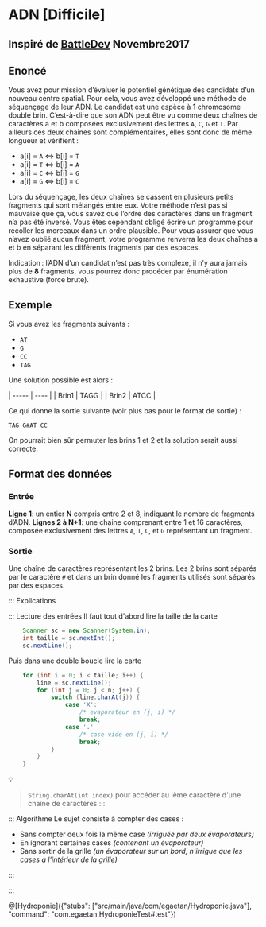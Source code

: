 # ADN [Difficile]

## Inspiré de [BattleDev](https://battledev.blogdumoderateur.com/) Novembre2017


## Enoncé


Vous avez pour mission d’évaluer le potentiel génétique des candidats d’un nouveau centre spatial. Pour cela, vous avez développé une méthode de séquençage de leur ADN. Le candidat est une espèce à 1 chromosome double brin. C’est-à-dire que son ADN peut être vu comme deux chaînes de caractères a et b composées exclusivement des lettres `A`, `C`, `G` et `T`. Par ailleurs ces deux chaînes sont complémentaires, elles sont donc de même longueur et vérifient :
- a[i] = `A` ⇔ b[i] = `T`
- a[i] = `T` ⇔ b[i] = `A`
- a[i] = `C` ⇔ b[i] = `G`
- a[i] = `G` ⇔ b[i] = `C`

Lors du séquençage, les deux chaînes se cassent en plusieurs petits fragments qui sont mélangés entre eux. Votre méthode n’est pas si mauvaise que ça, vous savez que l’ordre des caractères dans un fragment n’a pas été inversé. Vous êtes cependant obligé écrire un programme pour recoller les morceaux dans un ordre plausible. Pour vous assurer que vous n’avez oublié aucun fragment, votre programme renverra les deux chaînes a et b en séparant les différents fragments par des espaces.

Indication : l’ADN d’un candidat n’est pas très complexe, il n’y aura jamais plus de **8** fragments, vous pourrez donc procéder par énumération exhaustive (force brute).

## Exemple

Si vous avez les fragments suivants :
- `AT`
- `G`
- `CC`
- `TAG`

Une solution possible est alors :

| ----- | ---- |
| Brin1 | TAGG |
| Brin2 | ATCC |


Ce qui donne la sortie suivante (voir plus bas pour le format de sortie) :

`TAG G#AT CC`

On pourrait bien sûr permuter les brins 1 et 2 et la solution serait aussi correcte.

## Format des données

### Entrée
**Ligne 1**: un entier **N** compris entre 2 et 8, indiquant le nombre de fragments d’ADN.
**Lignes 2 à N+1**: une chaine comprenant entre 1 et 16 caractères, composée exclusivement des lettres `A`, `T`, `C`, et `G` représentant un fragment.

### Sortie
Une chaîne de caractères représentant les 2 brins. Les 2 brins sont séparés par le caractère `#` et dans un brin donné les fragments utilisés sont séparés par des espaces.


::: Explications

::: Lecture des entrées
Il faut tout d'abord lire la taille de la carte
``` java
	Scanner sc = new Scanner(System.in);
	int taille = sc.nextInt();
	sc.nextLine();
```

Puis dans une double boucle lire la carte
``` java
	for (int i = 0; i < taille; i++) {
		line = sc.nextLine();
	    for (int j = 0; j < n; j++) {
            switch (line.charAt(j)) {
                case 'X':
                    /* evaporateur en (j, i) */
                    break;
                case '.'
                    /* case vide en (j, i) */
                    break;
            }
        }
    }
```		

💡 
>`String.charAt(int index)` pour accéder au ième caractère d'une chaîne de caractères
:::

::: Algorithme
Le sujet consiste à compter des cases :
+ Sans compter deux fois la même case _(irriguée par deux évaporateurs)_
+ En ignorant certaines cases _(contenant un évaporateur)_
+ Sans sortir de la grille _(un évaporateur sur un bord, n'irrigue que les cases à l'intérieur de la grille)_
 
:::


:::


@[Hydroponie]({"stubs": ["src/main/java/com/egaetan/Hydroponie.java"], "command": "com.egaetan.HydroponieTest#test"})
